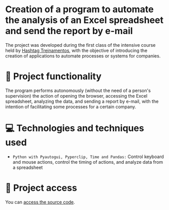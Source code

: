 # Creation of a program to automate the analysis of an Excel spreadsheet and send the report by e-mail

The project was developed during the first class of the intensive course held by [Hashtag Treinamentos](https://www.hashtagtreinamentos.com), with the objective of introducing the creation of applications to automate processes or systems for companies.

# 🔨 Project functionality
The program performs autonomously (without the need of a person's supervision) the action of opening the browser, accessing the Excel spreadsheet, analyzing the data, and sending a report by e-mail, with the intention of facilitating some processes for a certain company. 

# 💻 Technologies and techniques used 
* `Python with Pyautogui, Pyperclip, Time and Pandas:` Control keyboard and mouse actions, control the timing of actions, and analyze data from a spreadsheet

# 📁 Project access
You can [access the source code](https://github.com/ArturColen/ProcessAutomation).